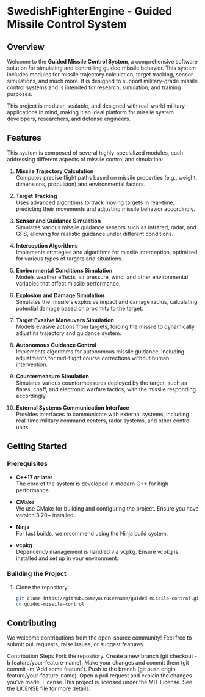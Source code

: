 # SwedishFighterEngine - Guided Missile Control System

## Overview

Welcome to the **Guided Missile Control System**, a comprehensive software solution for simulating and controlling guided missile behavior. This system includes modules for missile trajectory calculation, target tracking, sensor simulations, and much more. It is designed to support military-grade missile control systems and is intended for research, simulation, and training purposes.

This project is modular, scalable, and designed with real-world military applications in mind, making it an ideal platform for missile system developers, researchers, and defense engineers.

## Features

This system is composed of several highly-specialized modules, each addressing different aspects of missile control and simulation:

1. **Missile Trajectory Calculation**  
   Computes precise flight paths based on missile properties (e.g., weight, dimensions, propulsion) and environmental factors.
   
2. **Target Tracking**  
   Uses advanced algorithms to track moving targets in real-time, predicting their movements and adjusting missile behavior accordingly.

3. **Sensor and Guidance Simulation**  
   Simulates various missile guidance sensors such as infrared, radar, and GPS, allowing for realistic guidance under different conditions.

4. **Interception Algorithms**  
   Implements strategies and algorithms for missile interception, optimized for various types of targets and situations.

5. **Environmental Conditions Simulation**  
   Models weather effects, air pressure, wind, and other environmental variables that affect missile performance.

6. **Explosion and Damage Simulation**  
   Simulates the missile's explosive impact and damage radius, calculating potential damage based on proximity to the target.

7. **Target Evasive Maneuvers Simulation**  
   Models evasive actions from targets, forcing the missile to dynamically adjust its trajectory and guidance system.

8. **Autonomous Guidance Control**  
   Implements algorithms for autonomous missile guidance, including adjustments for mid-flight course corrections without human intervention.

9. **Countermeasure Simulation**  
   Simulates various countermeasures deployed by the target, such as flares, chaff, and electronic warfare tactics, with the missile responding accordingly.

10. **External Systems Communication Interface**  
    Provides interfaces to communicate with external systems, including real-time military command centers, radar systems, and other control units.

## Getting Started

### Prerequisites

- **C++17 or later**  
  The core of the system is developed in modern C++ for high performance.
  
- **CMake**  
  We use CMake for building and configuring the project. Ensure you have version 3.20+ installed.

- **Ninja**  
  For fast builds, we recommend using the Ninja build system.

- **vcpkg**  
  Dependency management is handled via vcpkg. Ensure vcpkg is installed and set up in your environment.

### Building the Project

1. Clone the repository:
   ```bash
   git clone https://github.com/yourusername/guided-missile-control.git
   cd guided-missile-control

## Contributing
We welcome contributions from the open-source community! Feel free to submit pull requests, raise issues, or suggest features.

Contribution Steps
Fork the repository.
Create a new branch (git checkout -b feature/your-feature-name).
Make your changes and commit them (git commit -m 'Add some feature').
Push to the branch (git push origin feature/your-feature-name).
Open a pull request and explain the changes you’ve made.
License
This project is licensed under the MIT License. See the LICENSE file for more details.